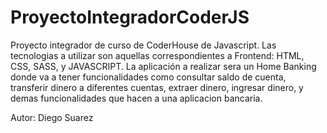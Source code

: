 # ProyectoIntegradorCoderJS
Proyecto integrador de curso de CoderHouse de Javascript. 
Las tecnologias a utilizar son aquellas correspondientes a Frontend: HTML, CSS, SASS, y JAVASCRIPT. 
La aplicación a realizar sera un Home Banking donde va a tener funcionalidades como consultar saldo de cuenta, transferir dinero a diferentes cuentas, extraer dinero, ingresar dinero, y demas funcionalidades que hacen a una aplicacion bancaria. 

Autor: Diego Suarez
